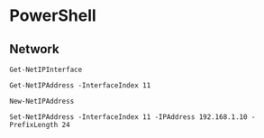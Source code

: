 # PowerShell

## Network

```
Get-NetIPInterface
```

```
Get-NetIPAddress -InterfaceIndex 11
```

```
New-NetIPAddress

Set-NetIPAddress -InterfaceIndex 11 -IPAddress 192.168.1.10 -PrefixLength 24
```
